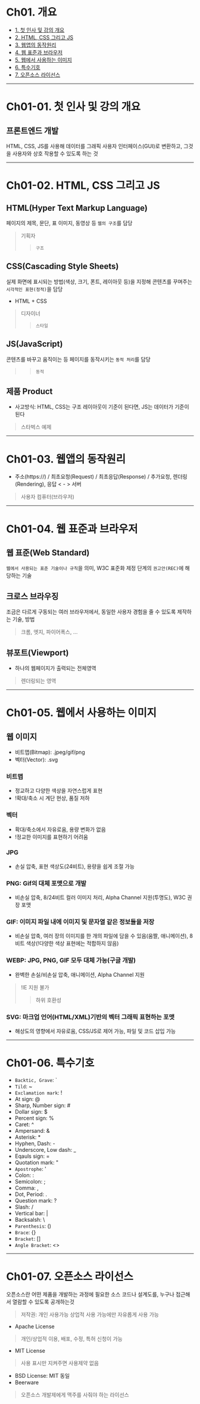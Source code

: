# Ch01. 개요
- [1. 첫 인사 및 강의 개요](#ch01-01-첫-인사-및-강의-개요)
- [2. HTML, CSS 그리고 JS](#ch01-02-html-css-그리고-js)
- [3. 웹앱의 동작원리](#ch01-03-웹앱의-동작원리)
- [4. 웹 표준과 브라우저](#ch01-04-웹-표준과-브라우저)
- [5. 웹에서 사용하는 이미지](#ch01-05-웹에서-사용하는-이미지)
- [6. 특수기호](#ch01-06-특수기호)
- [7. 오픈소스 라이선스](#ch01-07-오픈소스-라이선스)


---------------------------------------------------------------------
# Ch01-01. 첫 인사 및 강의 개요
## 프론트엔드 개발
HTML, CSS, JS를 사용해 데이터를 그래픽 사용자 인터페이스(GUI)로 변환하고, 그것을 사용자와 상호 작용할 수 있도록 하는 것


---------------------------------------------------------------------
# Ch01-02. HTML, CSS 그리고 JS
## HTML(Hyper Text Markup Language)
페이지의 제목, 문단, 표 이미지, 동영상 등 `웹의 구조`를 담당
> 기획자
> > `구조`
## CSS(Cascading Style Sheets)
실제 화면에 표시되는 방법(색상, 크기, 폰트, 레이아웃 등)을 지정해 콘텐츠를 꾸며주는 `시각적인 표현(정적)`을 담당
- HTML + CSS
> 디자이너
> > `스타일`
## JS(JavaScript)
콘텐츠를 바꾸고 움직이는 등 페이지를 동작시키는 `동적 처리`를 담당
> > `동적`

## 제품 Product
- 사고방식: HTML, CSS는 구조 레이아웃이 기준이 된다면, JS는 데이터가 기준이 된다
> 스타벅스 예제


---------------------------------------------------------------------
# Ch01-03. 웹앱의 동작원리
- 주소(https://) / 최초요청(Request) / 최초응답(Response) / 추가요청, 렌더링(Rendering), 응답 < - > 서버
> 사용자 컴퓨터(브라우저)


---------------------------------------------------------------------
# Ch01-04. 웹 표준과 브라우저
## 웹 표준(Web Standard)
`웹에서 사용되는 표준 기술이나 규칙`을 의미, W3C 표준화 제정 단계의 `권고안(REC)`에 해당하는 기술
## 크로스 브라우징
조금은 다르게 구동되는 여러 브라우저에서, 동일한 사용자 경험을 줄 수 있도록 제작하는 기술, 방법
> 크롬, 엣지, 파이어폭스, ...
## 뷰포트(Viewport)
- 하나의 웹페이지가 출력되는 전체영역
> 렌더링되는 영역


---------------------------------------------------------------------
# Ch01-05. 웹에서 사용하는 이미지
## 웹 이미지
- 비트맵(Bitmap): .jpeg/gif/png
- 벡터(Vector): .svg
### 비트맵
- 정교하고 다양한 색상을 자연스럽게 표현
- !확대/축소 시 계단 현상, 품질 저하
### 벡터
- 확대/축소에서 자유로움, 용량 변화가 없음
- !정교한 이미지를 표현하기 어려움
### JPG
- 손실 압축, 표현 색상도(24비트), 용량을 쉽게 조절 가능
### PNG: Gif의 대체 포맷으로 개발
- 비손실 압축, 8/24비트 컬러 이미지 처리, Alpha Channel 지원(투명도), W3C 권장 포맷
### GIF: 이미지 파일 내에 이미지 및 문자열 같은 정보들을 저장
- 비손실 압축, 여러 장의 이미지를 한 개의 파일에 담을 수 있음(움짤, 애니메이션), 8비트 색상(!다양한 색상 표현에는 적합하지 않음)
### WEBP: JPG, PNG, GIF 모두 대체 가능(구글 개발)
- 완벽한 손실/비손실 압축, 애니메이션, Alpha Channel 지원
> !IE 지원 불가
> > 하위 호환성
### SVG: 마크업 언어(HTML/XML)기반의 벡터 그래픽 표현하는 포맷
- 해상도의 영향에서 자유로움, CSS/JS로 제어 가능, 파일 및 코드 삽입 가능


---------------------------------------------------------------------
# Ch01-06. 특수기호
- `Backtic, Grave`: `
- `Tild`: ~
- `Exclamation mark`: !
- At sign: @
- Sharp, Number sign: #
- Dollar sign: $
- Percent sign: %
- Caret: ^
- Ampersand: &
- Asterisk: *
- Hyphen, Dash: -
- Underscore, Low dash: _
- Eqauls sign: =
- Quotation mark: "
- `Apostrophe`: '
- Colon: :
- Semicolon: ;
- Comma: ,
- Dot, Period: .
- Question mark: ?
- Slash: /
- Vertical bar: |
- Backsalsh: \
- `Parenthesis`: ()
- `Brace`: {}
- `Bracket`: []
- `Angle Bracket`: <>


---------------------------------------------------------------------
# Ch01-07. 오픈소스 라이선스
오픈소스란 어떤 제품을 개발하는 과정에 필요한 소스 코드나 설계도를, 누구나 접근해서 열람할 수 있도록 공개하는것
> 저작권: 개인 사용가능 상업적 사용 가능에만 자유롭게 사용 가능

- Apache License
> 개인/상업적 이용, 배포, 수정, 특허 신청이 가능
- MIT License
> 사용 표시만 지켜주면 사용제약 없음
- BSD License: MIT 동일
- Beerware
> 오픈소스 개발제에게 맥주를 사줘야 하는 라이선스